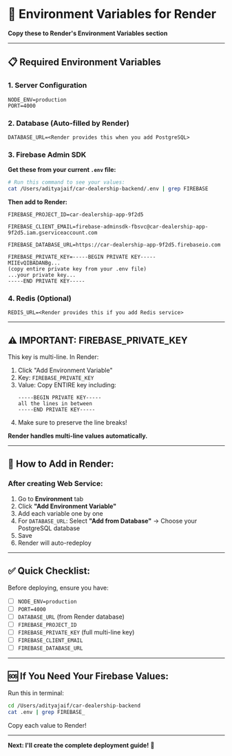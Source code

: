 # 🔐 Environment Variables for Render

**Copy these to Render's Environment Variables section**

---

## 📋 **Required Environment Variables**

### 1. Server Configuration
```
NODE_ENV=production
PORT=4000
```

### 2. Database (Auto-filled by Render)
```
DATABASE_URL=<Render provides this when you add PostgreSQL>
```

### 3. Firebase Admin SDK

**Get these from your current `.env` file:**

```bash
# Run this command to see your values:
cat /Users/adityajaif/car-dealership-backend/.env | grep FIREBASE
```

**Then add to Render:**

```
FIREBASE_PROJECT_ID=car-dealership-app-9f2d5

FIREBASE_CLIENT_EMAIL=firebase-adminsdk-fbsvc@car-dealership-app-9f2d5.iam.gserviceaccount.com

FIREBASE_DATABASE_URL=https://car-dealership-app-9f2d5.firebaseio.com

FIREBASE_PRIVATE_KEY=-----BEGIN PRIVATE KEY-----
MIIEvQIBADANBg...
(copy entire private key from your .env file)
...your private key...
-----END PRIVATE KEY-----
```

### 4. Redis (Optional)
```
REDIS_URL=<Render provides this if you add Redis service>
```

---

## ⚠️ **IMPORTANT: FIREBASE_PRIVATE_KEY**

This key is multi-line. In Render:

1. Click "Add Environment Variable"
2. Key: `FIREBASE_PRIVATE_KEY`
3. Value: Copy ENTIRE key including:
   ```
   -----BEGIN PRIVATE KEY-----
   all the lines in between
   -----END PRIVATE KEY-----
   ```
4. Make sure to preserve the line breaks!

**Render handles multi-line values automatically.**

---

## 📝 **How to Add in Render:**

### After creating Web Service:

1. Go to **Environment** tab
2. Click **"Add Environment Variable"**
3. Add each variable one by one
4. For `DATABASE_URL`: Select **"Add from Database"** → Choose your PostgreSQL database
5. Save
6. Render will auto-redeploy

---

## ✅ **Quick Checklist:**

Before deploying, ensure you have:
- [ ] `NODE_ENV=production`
- [ ] `PORT=4000`
- [ ] `DATABASE_URL` (from Render database)
- [ ] `FIREBASE_PROJECT_ID`
- [ ] `FIREBASE_PRIVATE_KEY` (full multi-line key)
- [ ] `FIREBASE_CLIENT_EMAIL`
- [ ] `FIREBASE_DATABASE_URL`

---

## 🆘 **If You Need Your Firebase Values:**

Run this in terminal:
```bash
cd /Users/adityajaif/car-dealership-backend
cat .env | grep FIREBASE_
```

Copy each value to Render!

---

**Next: I'll create the complete deployment guide!** 📖

